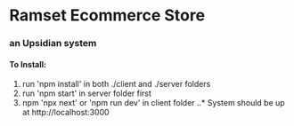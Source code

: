 # Ramset Ecommerce Store
### an Upsidian system

#### To Install:
1. run 'npm install' in both ./client and ./server folders
2. run 'npm start' in server folder first
3. npm 'npx next' or 'npm run dev' in client folder
..* System should be up at http://localhost:3000
